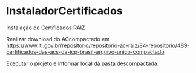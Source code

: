 # InstaladorCertificados
Instalação de Certificados RAIZ

Realizar download do ACcompactado em https://www.iti.gov.br/repositorio/repositorio-ac-raiz/84-repositorio/489-certificados-das-acs-da-icp-brasil-arquivo-unico-compactado

Executar o projeto e informar local da pasta descompactada.
